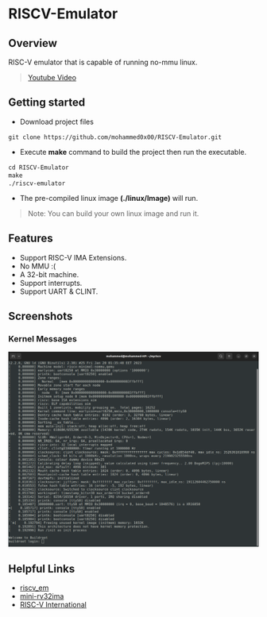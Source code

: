 # RISCV-Emulator

## Overview
RISC-V emulator that is capable of running no-mmu linux.

> [Youtube Video]

## Getting started
- Download project files
```console
git clone https://github.com/mohammed0x00/RISCV-Emulator.git
```
- Execute **make** command to build the project then run the executable.
```console
cd RISCV-Emulator
make
./riscv-emulator
```
- The pre-compiled linux image **(./linux/Image)** will run.

> Note: You can build your own linux image and run it.

## Features
- Support RISC-V IMA Extensions.
- No MMU :(
- A 32-bit machine.
- Support interrupts.
- Support UART & CLINT.


## Screenshots

### Kernel Messages
![kmsg](images/kmsg.png)

## Helpful Links
- [riscv_em]
- [mini-rv32ima]
- [RISC-V International]


[mini-rv32ima]: <https://github.com/cnlohr/mini-rv32ima>
[riscv_em]: <https://github.com/franzflasch/riscv_em>
[RISC-V International]: <https://riscv.org>
[Youtube Video]: <https://youtu.be/urlDbGcUlYs>

